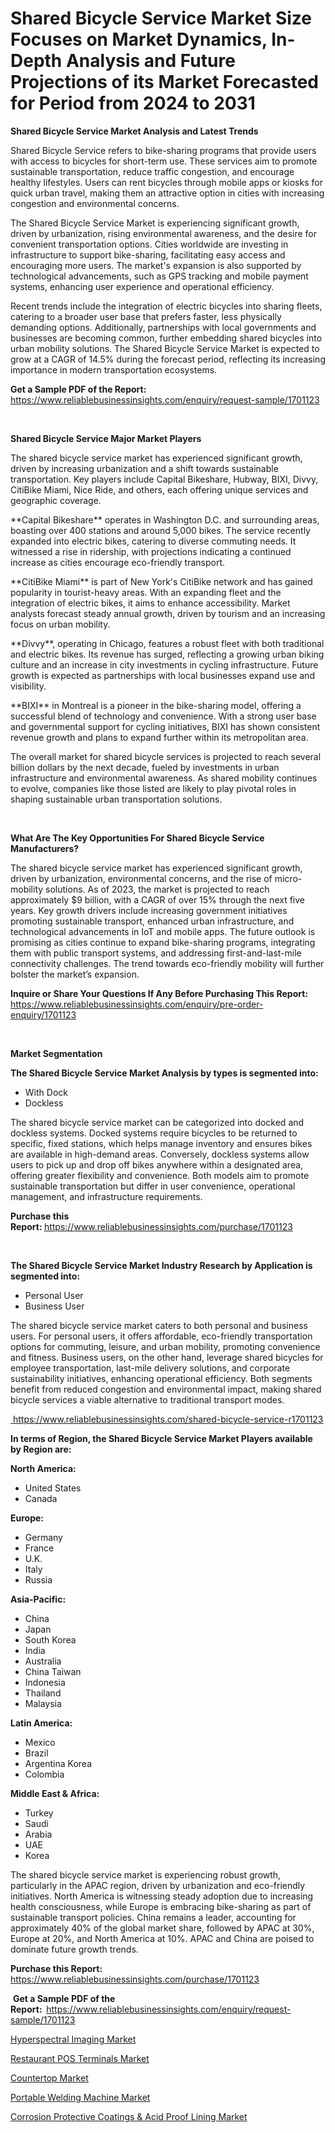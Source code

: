 <p><h1>Shared Bicycle Service Market Size Focuses on Market Dynamics, In-Depth Analysis and Future Projections of its Market Forecasted for Period from 2024 to 2031</h1></p><p><strong>Shared Bicycle Service Market Analysis and Latest Trends</strong></p>
<p><p>Shared Bicycle Service refers to bike-sharing programs that provide users with access to bicycles for short-term use. These services aim to promote sustainable transportation, reduce traffic congestion, and encourage healthy lifestyles. Users can rent bicycles through mobile apps or kiosks for quick urban travel, making them an attractive option in cities with increasing congestion and environmental concerns.</p><p>The Shared Bicycle Service Market is experiencing significant growth, driven by urbanization, rising environmental awareness, and the desire for convenient transportation options. Cities worldwide are investing in infrastructure to support bike-sharing, facilitating easy access and encouraging more users. The market's expansion is also supported by technological advancements, such as GPS tracking and mobile payment systems, enhancing user experience and operational efficiency.</p><p>Recent trends include the integration of electric bicycles into sharing fleets, catering to a broader user base that prefers faster, less physically demanding options. Additionally, partnerships with local governments and businesses are becoming common, further embedding shared bicycles into urban mobility solutions. The Shared Bicycle Service Market is expected to grow at a CAGR of 14.5% during the forecast period, reflecting its increasing importance in modern transportation ecosystems.</p></p>
<p><strong>Get a Sample PDF of the Report:&nbsp;</strong> <a href="https://www.reliablebusinessinsights.com/enquiry/request-sample/1701123?utm_campaign=102&utm_medium=2&utm_source=Github&utm_content=ia&utm_term=21102024&utm_id=shared-bicycle-service">https://www.reliablebusinessinsights.com/enquiry/request-sample/1701123</a></p>
<p>&nbsp;</p>
<p><strong>Shared Bicycle Service Major Market Players</strong></p>
<p><p>The shared bicycle service market has experienced significant growth, driven by increasing urbanization and a shift towards sustainable transportation. Key players include Capital Bikeshare, Hubway, BIXI, Divvy, CitiBike Miami, Nice Ride, and others, each offering unique services and geographic coverage.</p><p>**Capital Bikeshare** operates in Washington D.C. and surrounding areas, boasting over 400 stations and around 5,000 bikes. The service recently expanded into electric bikes, catering to diverse commuting needs. It witnessed a rise in ridership, with projections indicating a continued increase as cities encourage eco-friendly transport.</p><p>**CitiBike Miami** is part of New York's CitiBike network and has gained popularity in tourist-heavy areas. With an expanding fleet and the integration of electric bikes, it aims to enhance accessibility. Market analysts forecast steady annual growth, driven by tourism and an increasing focus on urban mobility.</p><p>**Divvy**, operating in Chicago, features a robust fleet with both traditional and electric bikes. Its revenue has surged, reflecting a growing urban biking culture and an increase in city investments in cycling infrastructure. Future growth is expected as partnerships with local businesses expand use and visibility.</p><p>**BIXI** in Montreal is a pioneer in the bike-sharing model, offering a successful blend of technology and convenience. With a strong user base and governmental support for cycling initiatives, BIXI has shown consistent revenue growth and plans to expand further within its metropolitan area.</p><p>The overall market for shared bicycle services is projected to reach several billion dollars by the next decade, fueled by investments in urban infrastructure and environmental awareness. As shared mobility continues to evolve, companies like those listed are likely to play pivotal roles in shaping sustainable urban transportation solutions.</p></p>
<p>&nbsp;</p>
<p><strong>What Are The Key Opportunities For Shared Bicycle Service Manufacturers?</strong></p>
<p><p>The shared bicycle service market has experienced significant growth, driven by urbanization, environmental concerns, and the rise of micro-mobility solutions. As of 2023, the market is projected to reach approximately $9 billion, with a CAGR of over 15% through the next five years. Key growth drivers include increasing government initiatives promoting sustainable transport, enhanced urban infrastructure, and technological advancements in IoT and mobile apps. The future outlook is promising as cities continue to expand bike-sharing programs, integrating them with public transport systems, and addressing first-and-last-mile connectivity challenges. The trend towards eco-friendly mobility will further bolster the market’s expansion.</p></p>
<p><strong>Inquire or Share Your Questions If Any Before Purchasing This Report:</strong> <a href="https://www.reliablebusinessinsights.com/enquiry/pre-order-enquiry/1701123?utm_campaign=102&utm_medium=2&utm_source=Github&utm_content=ia&utm_term=21102024&utm_id=shared-bicycle-service">https://www.reliablebusinessinsights.com/enquiry/pre-order-enquiry/1701123</a></p>
<p>&nbsp;</p>
<p><strong>Market Segmentation</strong></p>
<p><strong>The Shared Bicycle Service Market Analysis by types is segmented into:</strong></p>
<p><ul><li>With Dock</li><li>Dockless</li></ul></p>
<p><p>The shared bicycle service market can be categorized into docked and dockless systems. Docked systems require bicycles to be returned to specific, fixed stations, which helps manage inventory and ensures bikes are available in high-demand areas. Conversely, dockless systems allow users to pick up and drop off bikes anywhere within a designated area, offering greater flexibility and convenience. Both models aim to promote sustainable transportation but differ in user convenience, operational management, and infrastructure requirements.</p></p>
<p><strong>Purchase this Report:&nbsp;</strong><a href="https://www.reliablebusinessinsights.com/purchase/1701123?utm_campaign=102&utm_medium=2&utm_source=Github&utm_content=ia&utm_term=21102024&utm_id=shared-bicycle-service">https://www.reliablebusinessinsights.com/purchase/1701123</a></p>
<p>&nbsp;</p>
<p><strong>The Shared Bicycle Service Market Industry Research by Application is segmented into:</strong></p>
<p><ul><li>Personal User</li><li>Business User</li></ul></p>
<p><p>The shared bicycle service market caters to both personal and business users. For personal users, it offers affordable, eco-friendly transportation options for commuting, leisure, and urban mobility, promoting convenience and fitness. Business users, on the other hand, leverage shared bicycles for employee transportation, last-mile delivery solutions, and corporate sustainability initiatives, enhancing operational efficiency. Both segments benefit from reduced congestion and environmental impact, making shared bicycle services a viable alternative to traditional transport modes.</p></p>
<p><a href="https://www.reliablebusinessinsights.com/shared-bicycle-service-r1701123?utm_campaign=102&utm_medium=2&utm_source=Github&utm_content=ia&utm_term=21102024&utm_id=shared-bicycle-service">&nbsp;https://www.reliablebusinessinsights.com/shared-bicycle-service-r1701123</a></p>
<p><strong>In terms of Region, the Shared Bicycle Service Market Players available by Region are:</strong></p>
<p>
    <p> <strong> North America: </strong>
        <ul>
            <li>United States</li>
            <li>Canada</li>
        </ul>
        </p> 
    <p> <strong> Europe: </strong>
        <ul>
            <li>Germany</li>
            <li>France</li>
            <li>U.K.</li>
            <li>Italy</li>
            <li>Russia</li>
        </ul>
        </p> 
    <p> <strong> Asia-Pacific: </strong>
        <ul>
            <li>China</li>
            <li>Japan</li>
            <li>South Korea</li>
            <li>India</li>
            <li>Australia</li>
            <li>China Taiwan</li>
            <li>Indonesia</li>
            <li>Thailand</li>
            <li>Malaysia</li>
        </ul>
        </p> 
    <p> <strong> Latin America: </strong>
        <ul>
            <li>Mexico</li>
            <li>Brazil</li>
            <li>Argentina Korea</li>
            <li>Colombia</li>
        </ul>
        </p> 
    <p> <strong> Middle East & Africa: </strong>
        <ul>
            <li>Turkey</li>
            <li>Saudi</li>
            <li>Arabia</li>
            <li>UAE</li>
            <li>Korea</li>
        </ul>
    </p>
    </p>
<p><p>The shared bicycle service market is experiencing robust growth, particularly in the APAC region, driven by urbanization and eco-friendly initiatives. North America is witnessing steady adoption due to increasing health consciousness, while Europe is embracing bike-sharing as part of sustainable transport policies. China remains a leader, accounting for approximately 40% of the global market share, followed by APAC at 30%, Europe at 20%, and North America at 10%. APAC and China are poised to dominate future growth trends.</p></p>
<p><strong>Purchase this Report: </strong><a href="https://www.reliablebusinessinsights.com/purchase/1701123?utm_campaign=102&utm_medium=2&utm_source=Github&utm_content=ia&utm_term=21102024&utm_id=shared-bicycle-service">https://www.reliablebusinessinsights.com/purchase/1701123</a></p>
<p>&nbsp;<strong>Get a Sample PDF of the Report:&nbsp;&nbsp;</strong><a href="https://www.reliablebusinessinsights.com/enquiry/request-sample/1701123?utm_campaign=102&utm_medium=2&utm_source=Github&utm_content=ia&utm_term=21102024&utm_id=shared-bicycle-service">https://www.reliablebusinessinsights.com/enquiry/request-sample/1701123</a></p>
<p><strong></strong></p>
<p><p><a href="https://www.linkedin.com/pulse/global-hyperspectral-imaging-market-pulse-trends-growth-analysis-6lrpe?utm_campaign=102&utm_medium=2&utm_source=Github&utm_content=ia&utm_term=21102024&utm_id=shared-bicycle-service">Hyperspectral Imaging Market</a></p><p><a href="https://issuu.com/reportprime-2/docs/restaurant-pos-terminals-market-siz_aaf69dee63ce1d?utm_campaign=102&utm_medium=2&utm_source=Github&utm_content=ia&utm_term=21102024&utm_id=shared-bicycle-service">Restaurant POS Terminals Market</a></p><p><a href="https://issuu.com/reportprime-2/docs/countertop-market-size-2030.pptx_5619efa6646a8f?utm_campaign=102&utm_medium=2&utm_source=Github&utm_content=ia&utm_term=21102024&utm_id=shared-bicycle-service">Countertop Market</a></p><p><a href="https://www.linkedin.com/pulse/portable-welding-machine-revenue-growth-report-2024-2031-i9xme?utm_campaign=102&utm_medium=2&utm_source=Github&utm_content=ia&utm_term=21102024&utm_id=shared-bicycle-service">Portable Welding Machine Market</a></p><p><a href="https://github.com/laurettae0ac/Market-Research-Report-List-1/blob/main/corrosion-protective-coatings-acid-proof-lining-market.md?utm_campaign=102&utm_medium=2&utm_source=Github&utm_content=ia&utm_term=21102024&utm_id=shared-bicycle-service">Corrosion Protective Coatings & Acid Proof Lining Market</a></p></p>